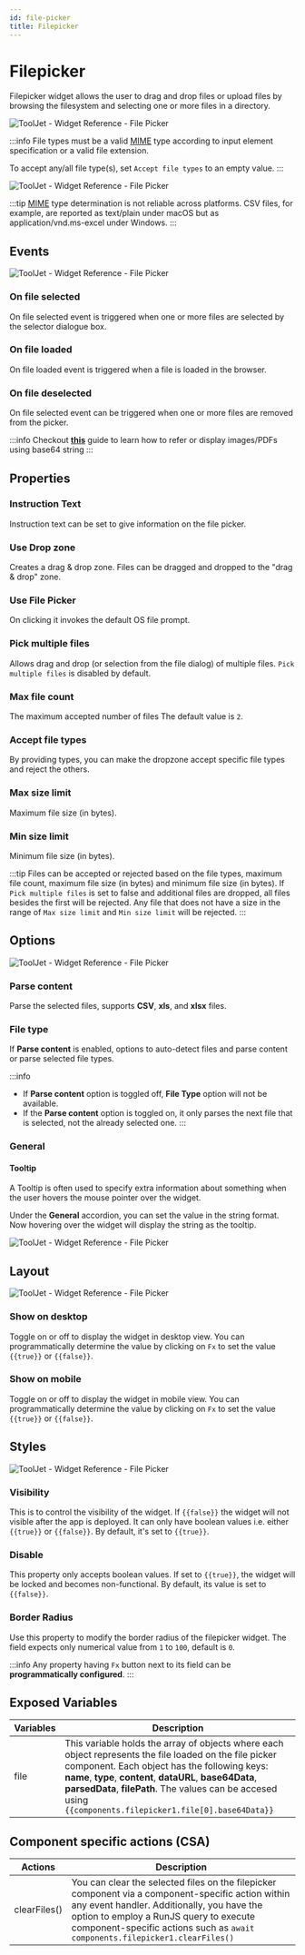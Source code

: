 ```yaml
---
id: file-picker
title: Filepicker
---
```

# Filepicker

Filepicker widget allows the user to drag and drop files or upload files by browsing the filesystem and selecting one or more files in a directory.

<div style={{textAlign: 'center'}}>

<img className="screenshot-full" src="/img/widgets/filepicker/picker.png" alt="ToolJet - Widget Reference - File Picker" />

</div>

:::info
 File types must be a valid [MIME](https://developer.mozilla.org/en-US/docs/Web/HTTP/Basics_of_HTTP/MIME_types/Common_types) type according to input element specification or a valid file extension.

 To accept any/all file type(s), set `Accept file types` to an empty value.
:::

<div style={{textAlign: 'center'}}>

<img className="screenshot-full" src="/img/widgets/filepicker/file-type.gif" alt="ToolJet - Widget Reference - File Picker" />

</div>

:::tip
[MIME](https://developer.mozilla.org/en-US/docs/Web/HTTP/Basics_of_HTTP/MIME_types/Common_types) type determination is not reliable across platforms. CSV files, for example, are reported as text/plain under macOS but as application/vnd.ms-excel under Windows.
:::

## Events

<div style={{textAlign: 'center'}}>

<img className="screenshot-full" src="/img/widgets/filepicker/events.png" alt="ToolJet - Widget Reference - File Picker" />

</div>

### On file selected

On file selected event is triggered when one or more files are selected by the selector dialogue box.

### On file loaded

On file loaded event is triggered when a file is loaded in the browser.

### On file deselected

On file selected event can be triggered when one or more files are removed from the picker.

:::info
Checkout **[this](/docs/2.10.0/how-to/loading-image-pdf-from-db)** guide to learn how to refer or display images/PDFs using base64 string
:::

## Properties

### Instruction Text

Instruction text can be set to give information on the file picker.

### Use Drop zone

Creates a drag & drop zone. Files can be dragged and dropped to the "drag & drop" zone.

### Use File Picker

On clicking it invokes the default OS file prompt.

### Pick multiple files 

Allows drag and drop (or selection from the file dialog) of multiple files. `Pick multiple files` is disabled by default.

### Max file count

The maximum accepted number of files The default value is `2`.

### Accept file types

By providing types, you can make the dropzone accept specific file types and reject the others.

### Max size limit

Maximum file size (in bytes).

### Min size limit

Minimum file size (in bytes).

:::tip
Files can be accepted or rejected based on the file types, maximum file count, maximum file size (in bytes) and minimum file size (in bytes).
If `Pick multiple files` is set to false and additional files are dropped, all files besides the first will be rejected. 
Any file that does not have a size in the range of `Max size limit` and `Min size limit` will be rejected.
:::

## Options

<div style={{textAlign: 'center'}}>

<img className="screenshot-full" src="/img/widgets/filepicker/options.png" alt="ToolJet - Widget Reference - File Picker" />

</div>

### Parse content

Parse the selected files, supports **CSV**, **xls**, and **xlsx** files.

### File type

If **Parse content** is enabled, options to auto-detect files and parse content or parse selected file types.

:::info
- If **Parse content** option is toggled off, **File Type** option will not be available.
- If the **Parse content** option is toggled on, it only parses the next file that is selected, not the already selected one.
:::

### General
#### Tooltip

A Tooltip is often used to specify extra information about something when the user hovers the mouse pointer over the widget.

Under the <b>General</b> accordion, you can set the value in the string format. Now hovering over the widget will display the string as the tooltip.

<div style={{textAlign: 'center'}}>

<img className="screenshot-full" src="/img/tooltip.png" alt="ToolJet - Widget Reference - File Picker" />

</div>

## Layout

<div style={{textAlign: 'center'}}>

<img className="screenshot-full" src="/img/widgets/filepicker/layout.png" alt="ToolJet - Widget Reference - File Picker" />

</div>

### Show on desktop

Toggle on or off to display the widget in desktop view. You can programmatically determine the value by clicking on `Fx` to set the value `{{true}}` or `{{false}}`.
### Show on mobile

Toggle on or off to display the widget in mobile view. You can programmatically determine the value by clicking on `Fx` to set the value `{{true}}` or `{{false}}`.

## Styles

<div style={{textAlign: 'center'}}>

<img className="screenshot-full" src="/img/widgets/filepicker/styles.png" alt="ToolJet - Widget Reference - File Picker" />

</div>

### Visibility

This is to control the visibility of the widget. If `{{false}}` the widget will not visible after the app is deployed. It can only have boolean values i.e. either `{{true}}` or `{{false}}`. By default, it's set to `{{true}}`.

### Disable

This property only accepts boolean values. If set to `{{true}}`, the widget will be locked and becomes non-functional. By default, its value is set to `{{false}}`.

### Border Radius

Use this property to modify the border radius of the filepicker widget. The field expects only numerical value from `1` to `100`, default is `0`.

:::info
Any property having `Fx` button next to its field can be **programmatically configured**.
:::

## Exposed Variables

| Variables      | Description |
| ----------- | ----------- |
| file | This variable holds the array of objects where each object represents the file loaded on the file picker component. Each object has the following keys: **name**, **type**, **content**, **dataURL**, **base64Data**, **parsedData**, **filePath**. The values can be accesed using `{{components.filepicker1.file[0].base64Data}}` |

## Component specific actions (CSA)

| Actions | Description |
| -------- | ----------- |
| clearFiles() | You can clear the selected files on the filepicker component via a component-specific action within any event handler. Additionally, you have the option to employ a RunJS query to execute component-specific actions such as `await components.filepicker1.clearFiles()` |
